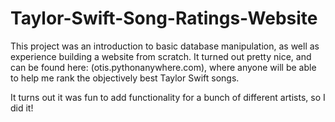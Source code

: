 # Taylor-Swift-Song-Ratings-Website

This project was an introduction to basic database manipulation, as well as experience building a website from scratch. It turned out pretty nice, and can be found here: (otis.pythonanywhere.com), where anyone will be able to help me rank the objectively best Taylor Swift songs.

It turns out it was fun to add functionality for a bunch of different artists, so I did it!
